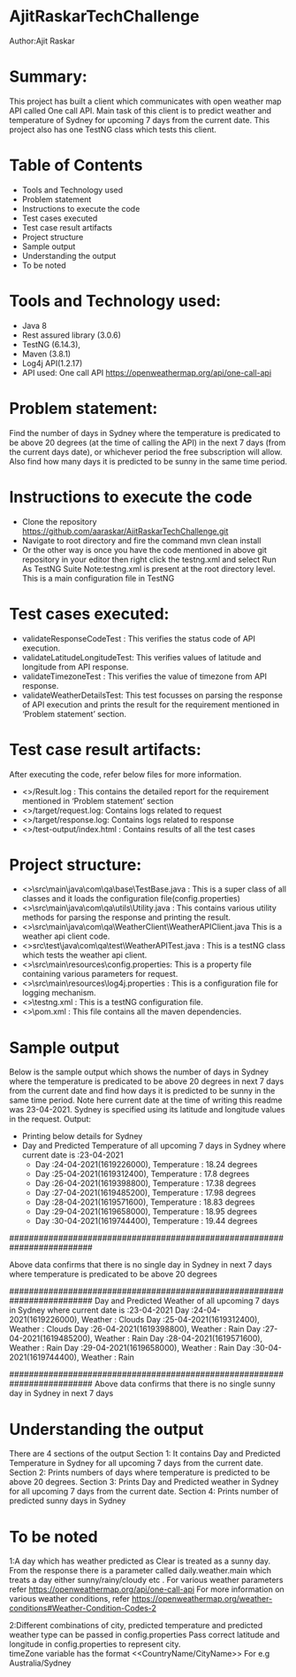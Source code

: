# AjitRaskarTechChallenge

Author:Ajit Raskar

# Summary: 
This project has built a client which communicates with open weather map API called One call API. Main task of this client is to predict weather and temperature of Sydney for upcoming 7 days from the current date.
This project also has one TestNG class which tests this client.

# Table of Contents
* Tools and Technology used
* Problem statement
* Instructions to execute the code
* Test cases executed
* Test case result artifacts
* Project structure
* Sample output
* Understanding the output
* To be noted

# Tools and Technology used:
* Java 8
* Rest assured library (3.0.6)
* TestNG (6.14.3),
* Maven (3.8.1)
* Log4j API(1.2.17)
* API used: One call API  https://openweathermap.org/api/one-call-api

# Problem statement:
Find the number of days in Sydney where the temperature is predicated to be above 20 degrees (at the time of calling the API) in the next 7 days (from the current days date), or whichever period the free subscription will allow.
Also find how many days it is predicted to be sunny in the same time period.

# Instructions to execute the code
* Clone the repository https://github.com/aaraskar/AjitRaskarTechChallenge.git
* Navigate to root directory and fire the command mvn clean install
* Or the other way is once you have the code mentioned in above git repository in your editor then right click the testng.xml and select Run As TestNG Suite
Note:testng.xml is present at the root directory level. This is a main configuration file in TestNG

# Test cases executed:
* validateResponseCodeTest : This verifies the status code of API execution.
* validateLatitudeLongitudeTest: This verifies values of latitude and longitude from API response.
* validateTimezoneTest :  This verifies the value of timezone from API response.
* validateWeatherDetailsTest: This test focusses on parsing the response of API execution and prints the result for the requirement mentioned in ‘Problem statement’ section.

# Test case result artifacts:
After executing the code, refer below files for more information.
* <<Root Dir>>/Result.log : This contains the detailed report for the requirement mentioned in ‘Problem statement’ section
* <<Root Dir>>/target/request.log: Contains logs related to request
* <<Root Dir>>/target/response.log: Contains logs related to response
* <<Root Dir>>/test-output/index.html : Contains results of all the test cases

# Project structure:
* <<Root Dir>>\src\main\java\com\qa\base\TestBase.java : This is a super class of all classes and it loads the configuration file(config.properties)
* <<Root Dir>>\src\main\java\com\qa\utils\Utility.java : This contains various utility methods for parsing the response and printing the result.
* <<Root Dir>>\src\main\java\com\qa\WeatherClient\WeatherAPIClient.java  This is a weather api client code.
* <<Root Dir>>src\test\java\com\qa\test\WeatherAPITest.java : This is a testNG class which tests the weather api client.
* <<Root Dir>>\src\main\resources\config.properties: This is a property file containing various parameters for request.
* <<Root Dir>>\src\main\resources\log4j.properties : This is a configuration file for logging mechanism.
* <<Root Dir>>\testng.xml : This is a testNG configuration file.
* <<Root Dir>>\pom.xml : This file contains all the maven dependencies.



# Sample output
Below is the sample output which shows the number of days in Sydney where the temperature is predicated to be above 20 degrees in next 7 days from the current date and find how days it is predicted to be sunny in the same time period.
Note here current date at the time of writing this readme was 23-04-2021. Sydney is specified using its latitude and longitude values in the request.
Output:
* Printing below details for Sydney
* Day and Predicted Temperature of all upcoming 7 days in Sydney where current date is :23-04-2021
   * Day :24-04-2021(1619226000), Temperature : 18.24 degrees
   * Day :25-04-2021(1619312400), Temperature : 17.8 degrees
   * Day :26-04-2021(1619398800), Temperature : 17.38 degrees
   * Day :27-04-2021(1619485200), Temperature : 17.98 degrees
   * Day :28-04-2021(1619571600), Temperature : 18.83 degrees
   * Day :29-04-2021(1619658000), Temperature : 18.95 degrees
   * Day :30-04-2021(1619744400), Temperature : 19.44 degrees

#########################################################################


Above data confirms that there is no single day in Sydney in next 7 days where temperature is predicated to be above 20 degrees


#########################################################################
Day and Predicted Weather of all upcoming 7 days in Sydney where current date is :23-04-2021
Day :24-04-2021(1619226000), Weather : Clouds
Day :25-04-2021(1619312400), Weather : Clouds
Day :26-04-2021(1619398800), Weather : Rain
Day :27-04-2021(1619485200), Weather : Rain
Day :28-04-2021(1619571600), Weather : Rain
Day :29-04-2021(1619658000), Weather : Rain
Day :30-04-2021(1619744400), Weather : Rain


#########################################################################
Above data confirms that there is no single sunny day in Sydney in next 7 days


# Understanding the output
There are 4 sections of the output
Section 1: It contains Day and Predicted Temperature in Sydney for all upcoming 7 days from the current date.
Section 2: Prints numbers of days where temperature is predicted to be above 20 degrees.
Section 3: Prints Day and Predicted weather in Sydney for all upcoming 7 days from the current date.
Section 4: Prints number of predicted sunny days in Sydney

# To be noted
1:A day which has weather predicted as Clear is treated as a sunny day.
From the response there is a parameter called daily.weather.main which treats a day either sunny/rainy/cloudy etc . 
For various weather parameters refer https://openweathermap.org/api/one-call-api
For more information on various weather conditions, refer https://openweathermap.org/weather-conditions#Weather-Condition-Codes-2 

2:Different combinations of city, predicted temperature and predicted weather type can be passed in config.properties 
Pass correct latitude and longitude in config.properties to represent city.  
timeZone variable has the format <<CountryName/CityName>>
For e.g Australia/Sydney


